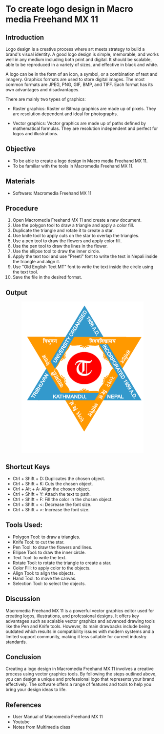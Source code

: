 # To create logo design in Macro media Freehand MX 11

## Introduction
Logo design is a creative process where art meets strategy to build a brand's visual identity. 
A good logo design is simple, memorable, and works well in any medium including both print and digital. 
It should be scalable, able to be reproduced in a variety of sizes, and effective in black and white. 

A logo can be in the form of an icon, a symbol, or a combination of text and imagery.
Graphics formats are used to store digital images. The most common formats are JPEG, PNG, GIF, BMP, and TIFF. 
Each format has its own advantages and disadvantages. 

There are mainly two types of graphics:
- Raster graphics: Raster or Bitmap graphics are made up of pixels. They are resolution dependent and ideal for photographs.

- Vector graphics: Vector graphics are made up of paths defined by mathematical formulas. They are resolution independent and perfect for logos and illustrations.

## Objective
- To be able to create a logo design in Macro media Freehand MX 11.
- To be familiar with the tools in Macromedia Freehand MX 11.

## Materials
- Software: Macromedia Freehand MX 11

## Procedure
1. Open Macromedia Freehand MX 11 and create a new document.
2. Use the polygon tool to draw a triangle and apply a color fill.
3. Duplicate the triangle and rotate it to create a star.
4. Use knife tool to apply cuts on the star to overlap the triangles.
5. Use a pen tool to draw the flowers and apply color fill.
6. Use the pen tool to draw the lines in the flower.
7. Use the ellipse tool to draw the inner circle.
8. Apply the text tool and use "Preeti" font to write the text in Nepali inside the triangle and align it.
9. Use "Old English Text MT" font to write the text inside the circle using the text tool.
10. Save the file in the desired format.


## Output
<div align="center">
  <img src="TU_Logo_Finalized1.png" alt="Logo Design" width="400" >
</div>


## Shortcut Keys

- Ctrl + Shift + D: Duplicates the chosen object.
- Ctrl + Shift + K: Cuts the chosen object.
- Ctrl + Alt + A: Align the chosen object.
- Ctrl + Shift + Y: Attach the text to path.
- Ctrl + Shift + F: Fill the color in the chosen object.
- Ctrl + Shift + <: Decrease  the font size.
- Ctrl + Shift + >: Increase the font size.


## Tools Used:
- Polygon Tool: to draw a triangles.
- Knife Tool: to cut the star.
- Pen Tool: to draw the flowers and lines.
- Ellipse Tool: to draw the inner circle.
- Text Tool: to write the text.
- Rotate Tool: to rotate the triangle to create a star.
- Color Fill: to apply color to the objects.
- Align Tool: to align the objects.
- Hand Tool: to move the canvas.
- Selection Tool: to select the objects.


## Discussion
Macromedia Freehand MX 11 is a powerful vector graphics editor used for creating logos, illustrations, and professional designs. 
It offers key advantages such as scalable vector graphics and advanced drawing tools like the Pen and Knife tools. 
However, its main drawbacks include being outdated which results in compatibility issues with modern systems and a limited support community, making it less suitable for current industry standards.


## Conclusion
Creating a logo design in Macromedia Freehand MX 11 involves a creative process using vector graphics tools. 
By following the steps outlined above, you can design a unique and professional logo that represents your brand effectively.
The software offers a range of features and tools to help you bring your design ideas to life.


## References
- User Manual of Macromedia Freehand MX 11
- Youtube
- Notes from Multimedia class



